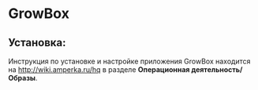 # GrowBox
## Установка:
Инструкция по установке и настройке приложения GrowBox находится на http://wiki.amperka.ru/hq  в разделе **Операционная деятельность/Образы**.
